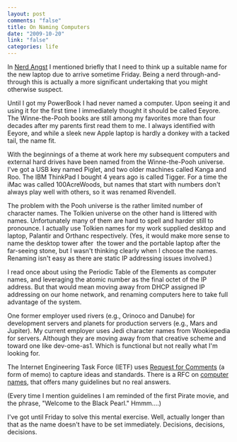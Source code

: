 ```yaml
--- 
layout: post
comments: "false"
title: On Naming Computers
date: "2009-10-20"
link: "false"
categories: life
---
```

In <a title="Nerd Angst" href="http://zanshin.net/2009/10/19/nerd-angst-2/" target="_self">Nerd Angst</a> I mentioned briefly that I need to think up a suitable name for the new laptop due to arrive sometime Friday. Being a nerd through-and-through this is actually a more significant undertaking that you might otherwise suspect.

Until I got my PowerBook I had never named a computer. Upon seeing it and using it for the first time I immediately thought it should be called Eeyore. The Winne-the-Pooh books are still among my favorites more than four decades after my parents first read them to me. I always identified with Eeyore, and while a sleek new Apple laptop is hardly a donkey with a tacked tail, the name fit.

With the beginnings of a theme at work here my subsequent computers and external hard drives have been named from the Winne-the-Pooh universe. I've got a USB key named Piglet, and two older machines called Kanga and Roo. The IBM ThinkPad I bought 4 years ago is called Tigger. For a time the iMac was called 100AcreWoods, but names that start with numbers don't always play well with others, so it was renamed Rivendell.

The problem with the Pooh universe is the rather limited number of character names. The Tolkien universe on the other hand is littered with names. Unfortunately many of them are hard to spell and harder still to pronounce. I actually use Tolkien names for my work supplied desktop and laptop, Palantir and Orthanc respectively. (Yes, it would make more sense to name the desktop tower after  the tower and the portable laptop after the far-seeing stone, but I wasn't thinking clearly when I choose the names. Renaming isn't easy as there are static IP addressing issues involved.)

I read once about using the Periodic Table of the Elements as computer names, and leveraging the atomic number as the final octet of the IP address. But that would mean moving away from DHCP assigned IP addressing on our home network, and renaming computers here to take full advantage of the system.

One former employer used rivers (e.g., Orinoco and Danube) for development servers and planets for production servers (e.g., Mars and Jupiter). My current employer uses Jedi character names from Wookiepedia for servers. Although they are moving away from that creative scheme and toward one like dev-ome-as1. Which is functional but not really what I'm looking for.

The Internet Engineering Task Force (IETF) uses <a title="Request for Comments" href="http://en.wikipedia.org/wiki/Request_for_Comments" target="_blank">Request for Comments</a> (a form of memo) to capture ideas and standards. There is a RFC on <a title="RFC 1178 - Choosing a name for your computer" href="http://www.faqs.org/rfcs/rfc1178.html" target="_blank">computer names</a>, that offers many guidelines but no real answers.

(Every time I mention guidelines I am reminded of the first Pirate movie, and the phrase, "Welcome to the Black Pearl." Hmmm....)

I've got until Friday to solve this mental exercise. Well, actually longer than that as the name doesn't have to be set immediately. Decisions, decisions, decisions.
